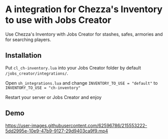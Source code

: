 
# A integration for Chezza's Inventory to use with Jobs Creator

Use Chezza's Inventory with Jobs Creator for stashes, safes, armories and for searching players.

## Installation

Put ```cl_ch-inventory.lua``` into your Jobs Creator folder by default ```/jobs_creator/integrations/```.

Open ```sh_integrations.lua``` and change ```INVENTORY_TO_USE = "default"``` to ```INVENTORY_TO_USE = "ch-inventory"```

Restart your server or Jobs Creator and enjoy

## Demo

https://user-images.githubusercontent.com/62596786/215553222-5dd2995e-10e9-47b9-9127-29d9403ca9f9.mp4
